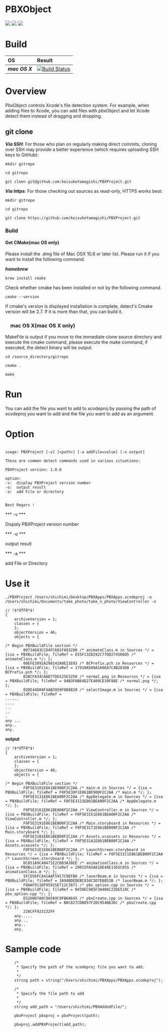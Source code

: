 # PBXObject

[![](https://img.shields.io/badge/Language-C%2B%2B-ff69b4.svg)](https://isocpp.org/)
[![](https://img.shields.io/badge/license-Apache-orange.svg)](https://github.com/keisukeYamagishi/PBXProject/blob/master/LICENSE)
[![](https://img.shields.io/badge/twitter-brew__0-fc3158)](https://twitter.com/brew_0)

# Build
|OS		 |Result	   |
|:---------------|:----------------|
| ***mac OS X*** |[![Build Status](https://travis-ci.org/keisukeYamagishi/PBXProject.svg?branch=master)](https://travis-ci.org/keisukeYamagishi/PBXProject)|

# Overview

PbxObject controls Xcode's file detection system.
For example, when adding files to Xcode, you can add files with pbxObject and let Xcode detect them instead of dragging and dropping.

## git clone

***Via SSH***: For those who plan on regularly making direct commits, cloning over SSH may provide a better experience (which requires uploading SSH keys to GitHub):

```
mkdir gitrepo

cd gitrepo

git cloen git@github.com:keisukeYamagishi/PBXProject.git

```

***Via https***: For those checking out sources as read-only, HTTPS works best:

```
mkdir gitrepo

cd gitrepo

git clone https://github.com/keisukeYamagishi/PBXProject.git

```

### Build 

#### Get CMake(mac OS only)


Please install the .dmg file of Mac OSX 10.6 or later list. Please run it if you want to install the following command.

***homebrew***

```
brew install cmake
```

Check whether cmake has been installed or not by the following command.

```
cmake --version
```
If cmake's version is displayed installation is complete, detect's Cmake version will be 2.7. If it is more than that, you can build it.

### 　mac OS X(mac OS X only)

MakeFile is output if you move to the immediate clone source directory and execute the cmake command, please execute the make command, if executed, the detect binary will be output.

```
cd /source_directory/gitrepo

cmake .

make 

```
# Run 

You can add the file you want to add to xcodeproj by passing the path of xcodeproj you want to add and the file you want to add as an argument.

# Option

```

usage: PBXProject [-v] [<path>] [-a addFile=value] [-o output]

These are common detect commands used in various situations:

PBXProject version: 1.0.0

option: 
-v:  display PBXProject version number
-o:  output result
-a:  add File or directory


Best Regars !

```

*** -v *** 

Dispaly PBXProject version number

*** -o ***

output result

*** -a ***

add File or Directory

# Use it

```
./PBXProject /Users/shichimi/Desktop/PBXApps/PBXApps.xcodeproj -a  /Users/shichimi/Documents/take_photo/take_n_photo/ViewController -o 

// !$*UTF8*$!
{
	archiveVersion = 1;
	classes = {
	};
	objectVersion = 46;
	objects = {

/* Begin PBXBuildFile section */
		00734683CCD4FC681FA93280 /* animateClass.m in Sources */ = {isa = PBXBuildFile; fileRef = E55F132D292C77DD274566D5 /* animateClass.m */; };
		00EFE3092A298143A0E21E03 /* BCPrefix.pch in Resources */ = {isa = PBXBuildFile; fileRef = 17910A509A1606A7C4B283D8 /* BCPrefix.pch */; };
		02BCFA34CAAD77DD125E3250 /* normal.png in Resources */ = {isa = PBXBuildFile; fileRef = 94B3F6B64D27E409CE39F88E /* normal.png */; };
		02DE44D04F4AB3959F088820 /* selectImage.m in Sources */ = {isa = PBXBuildFile; fileRef = 
......
....
...
..
.
any ...
any..
any.

```

**output**
```
// !$*UTF8*$!
{
	archiveVersion = 1;
	classes = {
	};
	objectVersion = 46;
	objects = {

/* Begin PBXBuildFile section */
		F0F5E3101E861BE900F2C2AA /* main.m in Sources */ = {isa = PBXBuildFile; fileRef = F0F5E30F1E861BE900F2C2AA /* main.m */; };
		F0F5E3131E861BEA00F2C2AA /* AppDelegate.m in Sources */ = {isa = PBXBuildFile; fileRef = F0F5E3121E861BEA00F2C2AA /* AppDelegate.m */; };
		F0F5E3161E861BEA00F2C2AA /* ViewController.m in Sources */ = {isa = PBXBuildFile; fileRef = F0F5E3151E861BEA00F2C2AA /* ViewController.m */; };
		F0F5E3191E861BEB00F2C2AA /* Main.storyboard in Resources */ = {isa = PBXBuildFile; fileRef = F0F5E3171E861BEB00F2C2AA /* Main.storyboard */; };
		F0F5E31B1E861BEB00F2C2AA /* Assets.xcassets in Resources */ = {isa = PBXBuildFile; fileRef = F0F5E31A1E861BEB00F2C2AA /* Assets.xcassets */; };
		F0F5E31E1E861BEB00F2C2AA /* LaunchScreen.storyboard in Resources */ = {isa = PBXBuildFile; fileRef = F0F5E31C1E861BEB00F2C2AA /* LaunchScreen.storyboard */; };
		DC851A9C40471E2CB83A38EE /* animationClass.m in Sources */ = {isa = PBXBuildFile; fileRef = 29015FA5A81DE48E1365C055 /* animationClass.m */; };
		5FCD56FC441AAF5917C9EFB6 /* laserBeam.m in Sources */ = {isa = PBXBuildFile; fileRef = 3A94BDEDEBC034C5D7EB853B /* laserBeam.m */; };
		F8AAF9116F95915E712C3871 /* pbx_option.cpp in Sources */ = {isa = PBXBuildFile; fileRef = 0450EC985F3A406C23DE510C /* pbx_option.cpp */; };
		E526007A0C9A569C9FB6A645 /* pbxCreate.cpp in Sources */ = {isa = PBXBuildFile; fileRef = B0C827CDB057F2DC954B636C /* pbxCreate.cpp */; };
		228CFF923132FF
    any.....
    any...
    any..
    any.

```

# Sample code

```
    /*
     * Specify the path of the xcodeproj file you want to add.
     *
     */
    string path = string("/Users/shichimi/PBXApps/PBXApps.xcodeproj");
    
    /*
     * Specify the file path to add
     *
     */
    string add_path = "/Users/shichimi/PBXAddedFile/";
    
    pbxProject pbxproj = pbxProject(path);
    
    pbxproj.addPBXProject(add_path);

```


